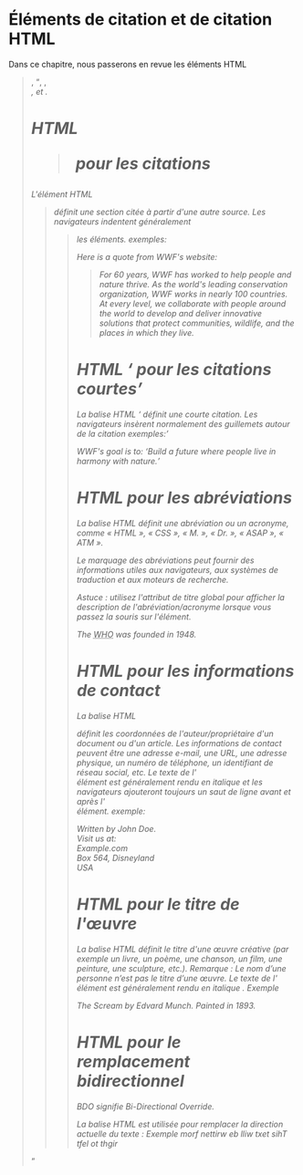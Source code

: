 # Éléments de citation et de citation HTML

Dans ce chapitre, nous passerons en revue les éléments HTML <blockquote>, <q>, <abbr>, <address>, <cite> et <bdo>.

# HTML <blockquote> pour les citations
L'élément HTML <blockquote>définit une section citée à partir d'une autre source.
Les navigateurs indentent généralement <blockquote>les éléments.
exemples:
<p>Here is a quote from WWF's website:</p>
<blockquote cite="http://www.worldwildlife.org/who/index.html">
For 60 years, WWF has worked to help people and nature thrive. As the world's leading conservation organization, WWF works in nearly 100 countries. At every level, we collaborate with people around the world to develop and deliver innovative solutions that protect communities, wildlife, and the places in which they live.
</blockquote>


# HTML <q> pour les citations courtes
La balise HTML <q> définit une courte citation.
Les navigateurs insèrent normalement des guillemets autour de la citation
exemples:
<p>WWF's goal is to: <q>Build a future where people live in harmony with nature.</q></p>

# HTML <abbr> pour les abréviations
La balise HTML <abbr>définit une abréviation ou un acronyme, comme « HTML », « CSS », « M. », « Dr. », « ASAP », « ATM ».

Le marquage des abréviations peut fournir des informations utiles aux navigateurs, aux systèmes de traduction et aux moteurs de recherche.

Astuce : utilisez l'attribut de titre global pour afficher la description de l'abréviation/acronyme lorsque vous passez la souris sur l'élément. 
<p>The <abbr title="World Health Organization">WHO</abbr> was founded in 1948.</p>

# <adresse> HTML pour les informations de contact
La balise HTML <address>définit les coordonnées de l'auteur/propriétaire d'un document ou d'un article.
Les informations de contact peuvent être une adresse e-mail, une URL, une adresse physique, un numéro de téléphone, un identifiant de réseau social, etc.
Le texte de l' <address>élément est généralement rendu en italique et les navigateurs ajouteront toujours un saut de ligne avant et après l' <address>élément.
exemple:

<address>
Written by John Doe.<br>
Visit us at:<br>
Example.com<br>
Box 564, Disneyland<br>
USA
</address>

# HTML <cite> pour le titre de l'œuvre
La <cite>balise HTML définit le titre d'une œuvre créative (par exemple un livre, un poème, une chanson, un film, une peinture, une sculpture, etc.).
Remarque : Le nom d’une personne n’est pas le titre d’une œuvre.
Le texte de l' <cite> élément est généralement rendu en italique .
Exemple
<p><cite>The Scream</cite> by Edvard Munch. Painted in 1893.</p>

# HTML <bdo> pour le remplacement bidirectionnel
BDO signifie Bi-Directional Override.

La balise HTML <bdo>est utilisée pour remplacer la direction actuelle du texte :
Exemple
<bdo dir="rtl">This text will be written from right to left</bdo>


